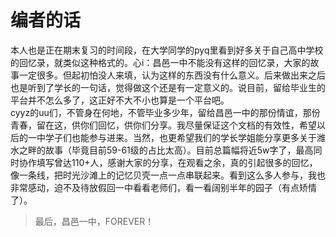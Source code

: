# 编者的话
本人也是正在期末复习的时间段，在大学同学的pyq里看到好多关于自己高中学校的回忆录，就类似这种格式的。心i：昌邑一中不能没有这样的回忆录，大家的故事一定很多。但起初怕没人来填，认为这样的东西没有什么意义。后来做出来之后也是听到了学长的一句话，觉得做这个还是有一定意义的。说目前，留给毕业生的平台并不怎么多了，这正好不大不小也算是一个平台吧。<br>
cyyz的uu们，不管身在何地，不管毕业多少年，留给昌邑一中的那份情谊，那份青春，留在这，供你们回忆，供你们分享。我尽量保证这个文档的有效性，希望以后的一中学子们也能参与进来。当然，也更希望我们的学长学姐能分享更多关于潍水之畔的故事（毕竟目前59-61级的占比太高）。目前总篇幅将近5w字了，最高同时协作填写曾达110+人，感谢大家的分享，在观看之余，真的引起很多的回忆，像一条线，把时光沙滩上的记忆贝壳一点一点串联起来。看到这么多人参与，我也非常感动，迫不及待放假回一中看看老师们，看一看阔别半年的园子（有点矫情了）。<br>
>最后，昌邑一中，FOREVER！